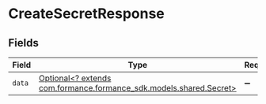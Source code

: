 # CreateSecretResponse


## Fields

| Field                                                                                               | Type                                                                                                | Required                                                                                            | Description                                                                                         |
| --------------------------------------------------------------------------------------------------- | --------------------------------------------------------------------------------------------------- | --------------------------------------------------------------------------------------------------- | --------------------------------------------------------------------------------------------------- |
| `data`                                                                                              | [Optional<? extends com.formance.formance_sdk.models.shared.Secret>](../../models/shared/Secret.md) | :heavy_minus_sign:                                                                                  | N/A                                                                                                 |